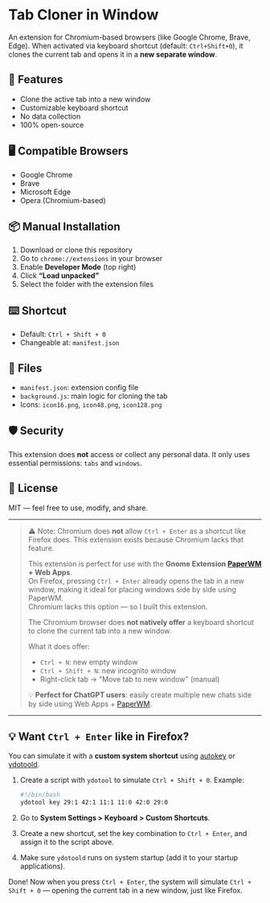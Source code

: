 # Tab Cloner in Window

An extension for Chromium-based browsers (like Google Chrome, Brave, Edge). When activated via keyboard shortcut (default: `Ctrl+Shift+0`), it clones the current tab and opens it in a **new separate window**.

## 🧩 Features
- Clone the active tab into a new window  
- Customizable keyboard shortcut  
- No data collection  
- 100% open-source

## 🖥️ Compatible Browsers
- Google Chrome  
- Brave  
- Microsoft Edge  
- Opera (Chromium-based)

## 📦 Manual Installation
1. Download or clone this repository  
2. Go to `chrome://extensions` in your browser  
3. Enable **Developer Mode** (top right)  
4. Click **“Load unpacked”**  
5. Select the folder with the extension files

## ⌨️ Shortcut
- Default: `Ctrl + Shift + 0`  
- Changeable at: `manifest.json`

## 📁 Files
- `manifest.json`: extension config file  
- `background.js`: main logic for cloning the tab  
- Icons: `icon16.png`, `icon48.png`, `icon128.png`

## 🛡️ Security
This extension does **not** access or collect any personal data. It only uses essential permissions: `tabs` and `windows`.

## 📜 License
MIT — feel free to use, modify, and share.

---

> ⚠️ Note: Chromium does **not** allow `Ctrl + Enter` as a shortcut like Firefox does. This extension exists because Chromium lacks that feature.  
>
> This extension is perfect for use with the **Gnome Extension [PaperWM](https://github.com/paperwm/PaperWM) + Web Apps**.  
> On Firefox, pressing `Ctrl + Enter` already opens the tab in a new window, making it ideal for placing windows side by side using PaperWM.  
> Chromium lacks this option — so I built this extension.  
>
> The Chromium browser does **not natively offer** a keyboard shortcut to clone the current tab into a new window.
>
> What it does offer:
> - `Ctrl + N`: new empty window  
> - `Ctrl + Shift + N`: new incognito window  
> - Right-click tab → "Move tab to new window" (manual)  
>
> 💡 **Perfect for ChatGPT users**: easily create multiple new chats side by side using Web Apps + [PaperWM](https://github.com/paperwm/PaperWM).

---

## 💡 Want `Ctrl + Enter` like in Firefox?

You can simulate it with a **custom system shortcut** using [autokey](https://github.com/autokey/autokey) or [ydotoold](https://github.com/ReimuNotMoe/ydotool).

1. Create a script with `ydotool` to simulate `Ctrl + Shift + 0`. Example:
    ```bash
    #!/bin/bash
    ydotool key 29:1 42:1 11:1 11:0 42:0 29:0
    ```

2. Go to **System Settings > Keyboard > Custom Shortcuts**.

3. Create a new shortcut, set the key combination to `Ctrl + Enter`, and assign it to the script above.

4. Make sure `ydotoold` runs on system startup (add it to your startup applications).

Done! Now when you press `Ctrl + Enter`, the system will simulate `Ctrl + Shift + 0` — opening the current tab in a new window, just like Firefox.




